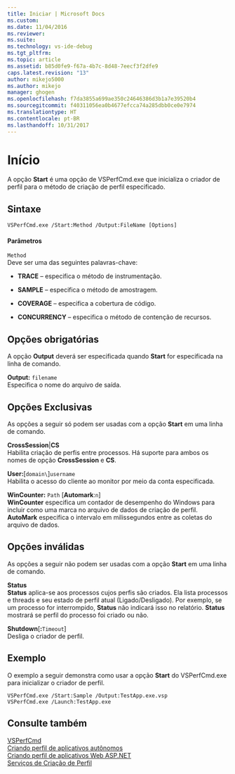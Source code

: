 ```yaml
---
title: Iniciar | Microsoft Docs
ms.custom: 
ms.date: 11/04/2016
ms.reviewer: 
ms.suite: 
ms.technology: vs-ide-debug
ms.tgt_pltfrm: 
ms.topic: article
ms.assetid: b85d0fe9-f67a-4b7c-8d48-7eecf3f2dfe9
caps.latest.revision: "13"
author: mikejo5000
ms.author: mikejo
manager: ghogen
ms.openlocfilehash: f7da3855a699ae350c24646386d3b1a7e39520b4
ms.sourcegitcommit: f40311056ea0b4677efcca74a285dbb0ce0e7974
ms.translationtype: HT
ms.contentlocale: pt-BR
ms.lasthandoff: 10/31/2017
---
```

# <a name="start"></a>Início
A opção **Start** é uma opção de VSPerfCmd.exe que inicializa o criador de perfil para o método de criação de perfil especificado.  
  
## <a name="syntax"></a>Sintaxe  
  
```  
VSPerfCmd.exe /Start:Method /Output:FileName [Options]  
```  
  
#### <a name="parameters"></a>Parâmetros  
 `Method`  
 Deve ser uma das seguintes palavras-chave:  
  
-   **TRACE** – especifica o método de instrumentação.  
  
-   **SAMPLE** – especifica o método de amostragem.  
  
-   **COVERAGE** – especifica a cobertura de código.  
  
-   **CONCURRENCY** – especifica o método de contenção de recursos.  
  
## <a name="required-options"></a>Opções obrigatórias  
 A opção **Output** deverá ser especificada quando **Start** for especificada na linha de comando.  
  
 **Output:** `filename`  
 Especifica o nome do arquivo de saída.  
  
## <a name="exclusive-options"></a>Opções Exclusivas  
 As opções a seguir só podem ser usadas com a opção **Start** em uma linha de comando.  
  
 **CrossSession**&#124;**CS**  
 Habilita criação de perfis entre processos. Há suporte para ambos os nomes de opção **CrossSession** e **CS**.  
  
 **User:**[`domain\`]`username`  
 Habilita o acesso do cliente ao monitor por meio da conta especificada.  
  
 **WinCounter:** `Path` [**Automark**:`n`]  
 **WinCounter** especifica um contador de desempenho do Windows para incluir como uma marca no arquivo de dados de criação de perfil. **AutoMark** especifica o intervalo em milissegundos entre as coletas do arquivo de dados.  
  
## <a name="invalid-options"></a>Opções inválidas  
 As opções a seguir não podem ser usadas com a opção **Start** em uma linha de comando.  
  
 **Status**  
 **Status** aplica-se aos processos cujos perfis são criados. Ela lista processos e threads e seu estado de perfil atual (Ligado/Desligado). Por exemplo, se um processo for interrompido, **Status** não indicará isso no relatório. **Status** mostrará se perfil do processo foi criado ou não.  
  
 **Shutdown**[**:**`Timeout`]  
 Desliga o criador de perfil.  
  
## <a name="example"></a>Exemplo  
 O exemplo a seguir demonstra como usar a opção **Start** do VSPerfCmd.exe para inicializar o criador de perfil.  
  
```  
VSPerfCmd.exe /Start:Sample /Output:TestApp.exe.vsp  
VSPerfCmd.exe /Launch:TestApp.exe  
```  
  
## <a name="see-also"></a>Consulte também  
 [VSPerfCmd](../profiling/vsperfcmd.md)   
 [Criando perfil de aplicativos autônomos](../profiling/command-line-profiling-of-stand-alone-applications.md)   
 [Criando perfil de aplicativos Web ASP.NET](../profiling/command-line-profiling-of-aspnet-web-applications.md)   
 [Serviços de Criação de Perfil](../profiling/command-line-profiling-of-services.md)